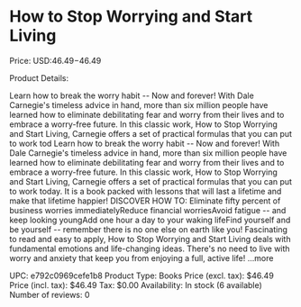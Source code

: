 # How to Stop Worrying and Start Living

Price: USD:$46.49-$46.49

Product Details:

Learn how to break the worry habit -- Now and forever! With Dale Carnegie's timeless advice in hand, more than six million people have learned how to eliminate debilitating fear and worry from their lives and to embrace a worry-free future. In this classic work, How to Stop Worrying and Start Living, Carnegie offers a set of practical formulas that you can put to work tod Learn how to break the worry habit -- Now and forever! With Dale Carnegie's timeless advice in hand, more than six million people have learned how to eliminate debilitating fear and worry from their lives and to embrace a worry-free future. In this classic work, How to Stop Worrying and Start Living, Carnegie offers a set of practical formulas that you can put to work today. It is a book packed with lessons that will last a lifetime and make that lifetime happier! DISCOVER HOW TO: Eliminate fifty percent of business worries immediatelyReduce financial worriesAvoid fatigue -- and keep looking youngAdd one hour a day to your waking lifeFind yourself and be yourself -- remember there is no one else on earth like you! Fascinating to read and easy to apply, How to Stop Worrying and Start Living deals with fundamental emotions and life-changing ideas. There's no need to live with worry and anxiety that keep you from enjoying a full, active life! ...more

UPC: e792c0969cefe1b8
Product Type: Books
Price (excl. tax): $46.49
Price (incl. tax): $46.49
Tax: $0.00
Availability: In stock (6 available)
Number of reviews: 0